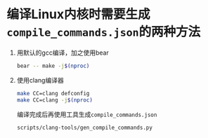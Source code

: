 # 编译Linux内核时需要生成`compile_commands.json`的两种方法

1. 用默认的gcc编译，加之使用bear

   ```bash
   bear -- make -j$(nproc)
   ```

2. 使用clang编译器

   ```bash
   make CC=clang defconfig
   make CC=clang -j$(nproc)
   ```
   编译完成后再使用工具生成`compile_commands.json`
   ```bash
   scripts/clang-tools/gen_compile_commands.py
   ```
